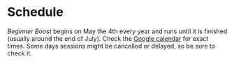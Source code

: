 # Schedule

*Beginner Boost* begins on May the 4th every year and runs until it is
finished (usually around the end of July). Check the [Google calendar]
for exact times. Some days sessions might be cancelled or delayed, so be
sure to check it.

[Google calendar]: <https://calendar.google.com/calendar/u/0?cid=cm9iQHJ3eC5nZw>
